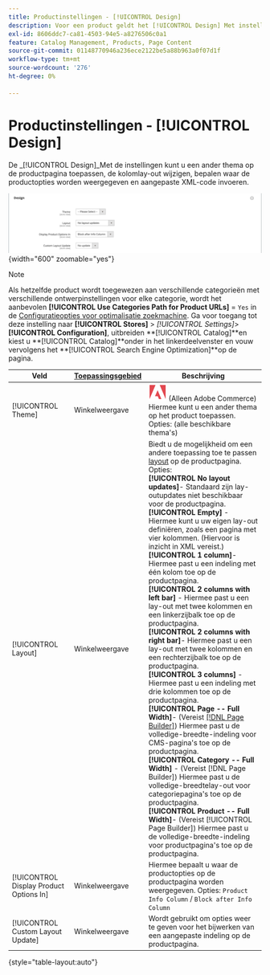 ```yaml
---
title: Productinstellingen - [!UICONTROL Design]
description: Voor een product geldt het [!UICONTROL Design] Met instellingen kunt u een ander thema toepassen op een productpagina en de lay-out wijzigen.
exl-id: 8606ddc7-ca81-4503-94e5-a8276506c0a1
feature: Catalog Management, Products, Page Content
source-git-commit: 01148770946a236ece2122be5a88b963a0f07d1f
workflow-type: tm+mt
source-wordcount: '276'
ht-degree: 0%

---
```


# Productinstellingen - [!UICONTROL Design]

De _[!UICONTROL Design]_Met de instellingen kunt u een ander thema op de productpagina toepassen, de kolomlay-out wijzigen, bepalen waar de productopties worden weergegeven en aangepaste XML-code invoeren.

![Ontwerp](./assets/product-design-ee.png){width="600" zoomable="yes"}

>[!NOTE]
>
>Als hetzelfde product wordt toegewezen aan verschillende categorieën met verschillende ontwerpinstellingen voor elke categorie, wordt het aanbevolen **[!UICONTROL Use Categories Path for Product URLs]** = `Yes` in de [Configuratieopties voor optimalisatie zoekmachine](../configuration-reference/catalog/catalog.md#search-engine-optimization). Ga voor toegang tot deze instelling naar  **[!UICONTROL Stores]** > _[!UICONTROL Settings]_>**[!UICONTROL Configuration]**, uitbreiden **[!UICONTROL Catalog]**en kiest u **[!UICONTROL Catalog]**onder in het linkerdeelvenster en vouw vervolgens het **[!UICONTROL Search Engine Optimization]**op de pagina.

| Veld | [Toepassingsgebied](../getting-started/websites-stores-views.md#scope-settings) | Beschrijving |
|---|---|----|
| [!UICONTROL Theme] | Winkelweergave | ![Adobe Commerce](../assets/adobe-logo.svg) (Alleen Adobe Commerce) Hiermee kunt u een ander thema op het product toepassen. Opties: (alle beschikbare thema&#39;s) |
| [!UICONTROL Layout] | Winkelweergave | Biedt u de mogelijkheid om een andere toepassing toe te passen [layout](../content-design/page-layout.md) op de productpagina. Opties: <br/>**[!UICONTROL No layout updates]**- Standaard zijn lay-outupdates niet beschikbaar voor de productpagina.<br/>**[!UICONTROL Empty]** - Hiermee kunt u uw eigen lay-out definiëren, zoals een pagina met vier kolommen. (Hiervoor is inzicht in XML vereist.) <br/>**[!UICONTROL 1 column]**- Hiermee past u een indeling met één kolom toe op de productpagina.<br/>**[!UICONTROL 2 columns with left bar]** - Hiermee past u een lay-out met twee kolommen en een linkerzijbalk toe op de productpagina. <br/>**[!UICONTROL 2 columns with right bar]**- Hiermee past u een lay-out met twee kolommen en een rechterzijbalk toe op de productpagina.<br/>**[!UICONTROL 3 columns]** - Hiermee past u een indeling met drie kolommen toe op de productpagina. <br/>**[!UICONTROL Page -- Full Width]**- (Vereist [[!DNL Page Builder]](../page-builder/introduction.md)) Hiermee past u de volledige-breedte-indeling voor CMS-pagina&#39;s toe op de productpagina.<br/>**[!UICONTROL Category -- Full Width]** - (Vereist [!DNL Page Builder]) Hiermee past u de volledige-breedtelay-out voor categoriepagina&#39;s toe op de productpagina. <br/>**[!UICONTROL Product -- Full Width]**- (Vereist [!UICONTROL Page Builder]) Hiermee past u de volledige-breedte-indeling voor productpagina&#39;s toe op de productpagina. |
| [!UICONTROL Display Product Options In] | Winkelweergave | Hiermee bepaalt u waar de productopties op de productpagina worden weergegeven. Opties: `Product Info Column` / `Block after Info Column` |
| [!UICONTROL Custom Layout Update] | Winkelweergave | Wordt gebruikt om opties weer te geven voor het bijwerken van een aangepaste indeling op de productpagina. |

{style="table-layout:auto"}
